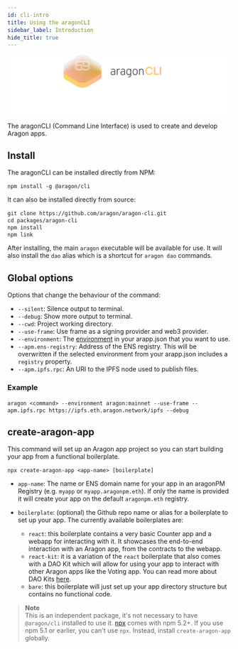 ```yaml
---
id: cli-intro
title: Using the aragonCLI
sidebar_label: Introduction
hide_title: true
---
```


![](/docs/assets/brand/aragoncli.png)

The aragonCLI (Command Line Interface) is used to create and develop Aragon apps.

## Install

The aragonCLI can be installed directly from NPM:

```
npm install -g @aragon/cli
```

It can also be installed directly from source:

```
git clone https://github.com/aragon/aragon-cli.git
cd packages/aragon-cli
npm install
npm link
```

After installing, the main `aragon` executable will be available for use. It will also install the `dao` alias which is a shortcut for `aragon dao` commands.

## Global options

Options that change the behaviour of the command:

- `--silent`: Silence output to terminal.
- `--debug`: Show more output to terminal.
- `--cwd`: Project working directory.
- `--use-frame`: Use frame as a signing provider and web3 provider.
- `--environment`: The [environment](/docs/cli-global-confg.html#the-arappjson-file) in your arapp.json that you want to use.
- `--apm.ens-registry`: Address of the ENS registry. This will be overwritten if the selected environment from your arapp.json includes a `registry` property.
- `--apm.ipfs.rpc`: An URI to the IPFS node used to publish files.

### Example 

```
aragon <command> --environment aragon:mainnet --use-frame --apm.ipfs.rpc https://ipfs.eth.aragon.network/ipfs --debug
```


## create-aragon-app

This command will set up an Aragon app project so you can start building your app from a functional boilerplate.

```
npx create-aragon-app <app-name> [boilerplate]
```

- `app-name`: The name or ENS domain name for your app in an aragonPM Registry (e.g. `myapp` or `myapp.aragonpm.eth`). If only the name is provided it will create your app on the default `aragonpm.eth` registry.

- `boilerplate`: (optional) the Github repo name or alias for a boilerplate to set up your app. The currently available boilerplates are:

	- `react`: this boilerplate contains a very basic Counter app and a webapp for interacting with it. It showcases the end-to-end interaction with an Aragon app, from the contracts to the webapp.
	- `react-kit`: it is a variation of the `react` boilerplate that also comes with a DAO Kit which will allow for using your app to interact with other Aragon apps like the Voting app. You can read more about DAO Kits [here](https://github.com/aragon/hack/blob/master/docs/kits-intro.md).
	- `bare`: this boilerplate will just set up your app directory structure but contains no functional code.

> **Note**<br>
> This is an independent package, it's not necessary to have `@aragon/cli` installed to use it.
> [npx](https://medium.com/@maybekatz/introducing-npx-an-npm-package-runner-55f7d4bd282b) comes with npm 5.2+. If you use npm 5.1 or earlier, you can't use `npx`. Instead, install `create-aragon-app` globally.
